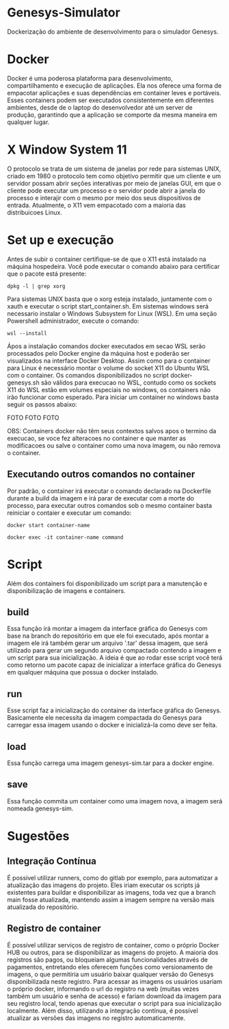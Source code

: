 # Genesys-Simulator
Dockerização do ambiente de desenvolvimento para o simulador Genesys.

# Docker
Docker é uma poderosa plataforma para desenvolvimento, compartilhamento e execução de aplicações. Ela nos oferece uma forma de empacotar aplicações e suas dependências em container leves e portáveis. Esses containers podem ser executados consistentemente em diferentes ambientes, desde de o laptop do desenvolvedor até um server de produção, garantindo que a aplicação se comporte da mesma maneira em qualquer lugar.

# X Window System 11
O protocolo se trata de um sistema de janelas por rede para sistemas UNIX, criado em 1980 o protocolo tem como objetivo permitir que um cliente e um servidor possam abrir seções interativas por meio de janelas GUI, em que o cliente pode executar um processo e o servidor pode abrir a janela do processo e interajir com o mesmo por meio dos seus dispositivos de entrada. Atualmente, o X11 vem empacotado com a maioria das distribuicoes Linux.

# Set up e execução
Antes de subir o container certifique-se de que o X11 está instalado na máquina hospedeira. Você pode executar o comando abaixo para certificar que o pacote está presente:

```
dpkg -l | grep xorg
```

Para sistemas UNIX basta que o xorg esteja instalado, juntamente com o xauth e executar o script start_container.sh. Em sistemas windows será necessario instalar o Windows Subsystem for Linux (WSL). Em uma seção Powershell administrador, execute o comando:

```
wsl --install
```

Ápos a instalação comandos docker executados em secao WSL serão processados pelo Docker engine da máquina host e poderão ser visualizados na interface Docker Desktop.
Assim como para o container para Linux é necessário montar o volume do socket X11 do Ubuntu WSL com o container. Os comandos disponibilizados no script docker-genesys.sh são válidos para execucao no WSL, contudo como os sockets X11 do WSL estão em volumes especiais no windows, os containers não irão funcionar como esperado. Para iniciar um container no windows basta seguir os passos abaixo:

FOTO
FOTO
FOTO

OBS: Containers docker não têm seus contextos salvos apos o termino da execucao, se voce fez alteracoes no container e que manter as modificacoes ou salve o container como uma nova imagem, ou não remova o container.

## Executando outros comandos no container
Por padrão, o container irá executar o comando declarado na Dockerfile durante a build da imagem e irá parar de executar com a morte do processo, para executar outros comandos sob o mesmo container basta reiniciar o contaier e executar um comando:

```
docker start container-name

docker exec -it container-name command
```

# Script
Além dos containers foi disponibilizado um script para a manutenção e disponibilização de imagens e containers.

## build
Essa função irá montar a imagem da interface gráfica do Genesys com base na branch do repositório em que ele foi executado, após montar a imagem ele irá também gerar um arquivo '.tar' dessa imagem, que será utilizado para gerar um segundo arquivo compactado contendo a imagem e um script para sua inicialização. A ideia é que ao rodar esse script você terá como retorno um pacote capaz de inicializar a interface gráfica do Genesys em qualquer máquina que possua o docker instalado.

## run
Esse script faz a inicialização do container da interface gráfica do Genesys. Basicamente ele necessita da imagem compactada do Genesys para carregar essa imagem usando o docker e inicializá-la como deve ser feita.

## load
Essa função carrega uma imagem genesys-sim.tar para a docker engine.

## save
Essa função commita um container como uma imagem nova, a imagem será nomeada genesys-sim.

# Sugestões

## Integração Contínua
É possível utilizar runners, como do gitlab por exemplo, para automatizar a atualização das imagens do projeto. Eles iriam executar os scripts já existentes para buildar e disponibilizar as imagens, toda vez que a branch main fosse atualizada, mantendo assim a imagem sempre na versão mais atualizada do repositório.

## Registro de container
É possível utilizar serviços de registro de container, como o próprio Docker HUB ou outros, para se disponibilizar as imagens do projeto. A maioria dos registros são pagos, ou bloqueiam algumas funcionalidades através de pagamentos, entretando eles oferecem funções como versionamento de imagens, o que permitiria um usuário baixar qualquer versão do Genesys disponibilizada neste registro. Para acessar as imagens os usuários usariam o próprio docker, informando o url do registro na web (muitas vezes também um usuário e senha de acesso) e fariam download da imagem para seu registro local, tendo apenas que executar o script para sua inicialização localmente. Além disso, utilizando a integração contínua, é possível atualizar as versões das imagens no registro automaticamente.